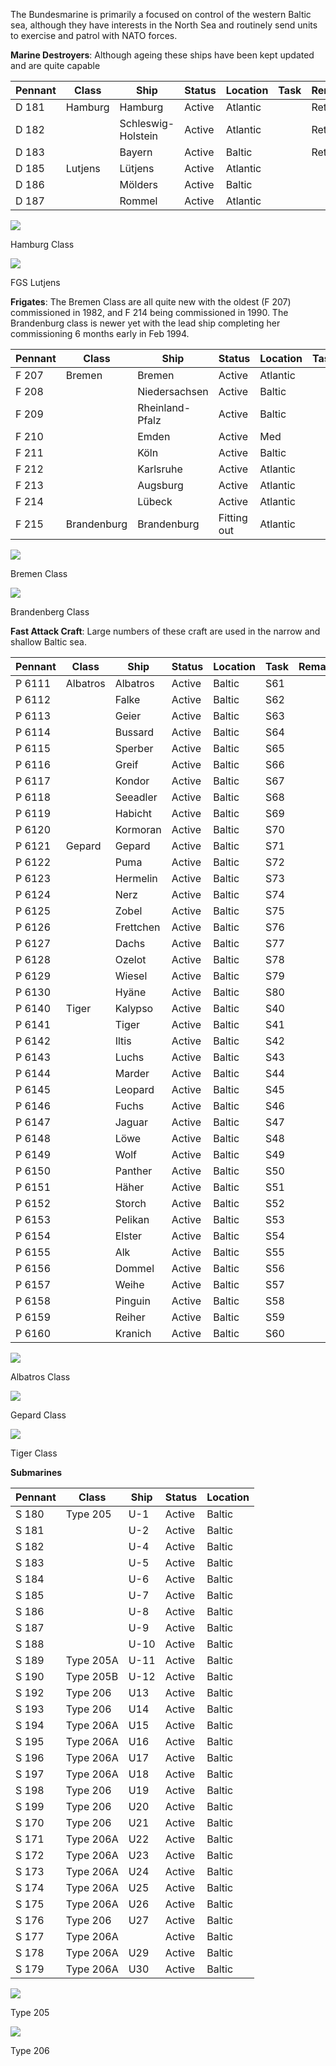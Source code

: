 The Bundesmarine is primarily a focused on control of the western Baltic sea, although they have interests in the North Sea and routinely send units to exercise and patrol with NATO forces.

**Marine Destroyers**: Although ageing these ships have been kept updated and are quite capable

| Pennant | Class   | Ship               | Status | Location | Task | Remarks  |
| ------- | ------- | ------------------ | ------ | -------- | ---- | -------- |
| D 181   | Hamburg | Hamburg            | Active | Atlantic |      | Retained |
| D 182   |         | Schleswig-Holstein | Active | Atlantic |      | Retained |
| D 183   |         | Bayern             | Active | Baltic   |      | Retained |
| D 185   | Lutjens | Lütjens            | Active | Atlantic |      |          |
| D 186   |         | Mölders            | Active | Baltic   |      |          |
| D 187   |         | Rommel             | Active | Atlantic |      |          |

![](/assets/images/nato/de/nv/FGS-Hamburg.png)

Hamburg Class

![](/assets/images/nato/de/nv/FGS-lutjens.jpg)

FGS Lutjens

**Frigates**: The Bremen Class are all quite new with the oldest (F 207) commissioned in 1982, and F 214 being commissioned in 1990. The Brandenburg class is newer yet with the lead ship completing her commissioning 6 months early in Feb 1994.

| Pennant | Class       | Ship            | Status      | Location | Task | Remarks |
| ------- | ----------- | --------------- | ----------- | -------- | ---- | ------- |
| F 207   | Bremen      | Bremen          | Active      | Atlantic |      |         |
| F 208   |             | Niedersachsen   | Active      | Baltic   |      |         |
| F 209   |             | Rheinland-Pfalz | Active      | Baltic   |      |         |
| F 210   |             | Emden           | Active      | Med      |      |         |
| F 211   |             | Köln            | Active      | Baltic   |      |         |
| F 212   |             | Karlsruhe       | Active      | Atlantic |      |         |
| F 213   |             | Augsburg        | Active      | Atlantic |      |         |
| F 214   |             | Lübeck          | Active      | Atlantic |      |         |
| F 215   | Brandenburg | Brandenburg     | Fitting out | Atlantic |      |         |

![](/assets/images/nato/de/nv/FGS-Bremen-768x304.jpg)

Bremen Class

![](/assets/images/nato/de/nv/FGS-Brandenberg-768x271.jpg)

Brandenberg Class

**Fast Attack Craft**: Large numbers of these craft are used in the narrow and shallow Baltic sea.

| Pennant | Class    | Ship      | Status | Location | Task | Remarks |
| ------- | -------- | --------- | ------ | -------- | ---- | ------- |
| P 6111  | Albatros | Albatros  | Active | Baltic   | S61  |         |
| P 6112  |          | Falke     | Active | Baltic   | S62  |         |
| P 6113  |          | Geier     | Active | Baltic   | S63  |         |
| P 6114  |          | Bussard   | Active | Baltic   | S64  |         |
| P 6115  |          | Sperber   | Active | Baltic   | S65  |         |
| P 6116  |          | Greif     | Active | Baltic   | S66  |         |
| P 6117  |          | Kondor    | Active | Baltic   | S67  |         |
| P 6118  |          | Seeadler  | Active | Baltic   | S68  |         |
| P 6119  |          | Habicht   | Active | Baltic   | S69  |         |
| P 6120  |          | Kormoran  | Active | Baltic   | S70  |         |
| P 6121  | Gepard   | Gepard    | Active | Baltic   | S71  |         |
| P 6122  |          | Puma      | Active | Baltic   | S72  |         |
| P 6123  |          | Hermelin  | Active | Baltic   | S73  |         |
| P 6124  |          | Nerz      | Active | Baltic   | S74  |         |
| P 6125  |          | Zobel     | Active | Baltic   | S75  |         |
| P 6126  |          | Frettchen | Active | Baltic   | S76  |         |
| P 6127  |          | Dachs     | Active | Baltic   | S77  |         |
| P 6128  |          | Ozelot    | Active | Baltic   | S78  |         |
| P 6129  |          | Wiesel    | Active | Baltic   | S79  |         |
| P 6130  |          | Hyäne     | Active | Baltic   | S80  |         |
| P 6140  | Tiger    | Kalypso   | Active | Baltic   | S40  |         |
| P 6141  |          | Tiger     | Active | Baltic   | S41  |         |
| P 6142  |          | Iltis     | Active | Baltic   | S42  |         |
| P 6143  |          | Luchs     | Active | Baltic   | S43  |         |
| P 6144  |          | Marder    | Active | Baltic   | S44  |         |
| P 6145  |          | Leopard   | Active | Baltic   | S45  |         |
| P 6146  |          | Fuchs     | Active | Baltic   | S46  |         |
| P 6147  |          | Jaguar    | Active | Baltic   | S47  |         |
| P 6148  |          | Löwe      | Active | Baltic   | S48  |         |
| P 6149  |          | Wolf      | Active | Baltic   | S49  |         |
| P 6150  |          | Panther   | Active | Baltic   | S50  |         |
| P 6151  |          | Häher     | Active | Baltic   | S51  |         |
| P 6152  |          | Storch    | Active | Baltic   | S52  |         |
| P 6153  |          | Pelikan   | Active | Baltic   | S53  |         |
| P 6154  |          | Elster    | Active | Baltic   | S54  |         |
| P 6155  |          | Alk       | Active | Baltic   | S55  |         |
| P 6156  |          | Dommel    | Active | Baltic   | S56  |         |
| P 6157  |          | Weihe     | Active | Baltic   | S57  |         |
| P 6158  |          | Pinguin   | Active | Baltic   | S58  |         |
| P 6159  |          | Reiher    | Active | Baltic   | S59  |         |
| P 6160  |          | Kranich   | Active | Baltic   | S60  |         |

![](/assets/images/nato/de/nv/FGS-Albatros.jpg)

Albatros Class

![](/assets/images/nato/de/nv/FGS-Gepard.jpg)

Gepard Class

![](/assets/images/nato/de/nv/FGS-Tiger.jpg)

Tiger Class

**Submarines**

| Pennant | Class     | Ship | Status | Location |
| ------- | --------- | ---- | ------ | -------- |
| S 180   | Type 205  | U-1  | Active | Baltic   |
| S 181   |           | U-2  | Active | Baltic   |
| S 182   |           | U-4  | Active | Baltic   |
| S 183   |           | U-5  | Active | Baltic   |
| S 184   |           | U-6  | Active | Baltic   |
| S 185   |           | U-7  | Active | Baltic   |
| S 186   |           | U-8  | Active | Baltic   |
| S 187   |           | U-9  | Active | Baltic   |
| S 188   |           | U-10 | Active | Baltic   |
| S 189   | Type 205A | U-11 | Active | Baltic   |
| S 190   | Type 205B | U-12 | Active | Baltic   |
| S 192   | Type 206  | U13  | Active | Baltic   |
| S 193   | Type 206  | U14  | Active | Baltic   |
| S 194   | Type 206A | U15  | Active | Baltic   |
| S 195   | Type 206A | U16  | Active | Baltic   |
| S 196   | Type 206A | U17  | Active | Baltic   |
| S 197   | Type 206A | U18  | Active | Baltic   |
| S 198   | Type 206  | U19  | Active | Baltic   |
| S 199   | Type 206  | U20  | Active | Baltic   |
| S 170   | Type 206  | U21  | Active | Baltic   |
| S 171   | Type 206A | U22  | Active | Baltic   |
| S 172   | Type 206A | U23  | Active | Baltic   |
| S 173   | Type 206A | U24  | Active | Baltic   |
| S 174   | Type 206A | U25  | Active | Baltic   |
| S 175   | Type 206A | U26  | Active | Baltic   |
| S 176   | Type 206  | U27  | Active | Baltic   |
| S 177   | Type 206A |      | Active | Baltic   |
| S 178   | Type 206A | U29  | Active | Baltic   |
| S 179   | Type 206A | U30  | Active | Baltic   |

![](/assets/images/nato/de/nv/FGS-Type-205-768x380.jpg)

Type 205

![](/assets/images/nato/de/nv/ger-ype206-01-768x504.jpg)

Type 206
